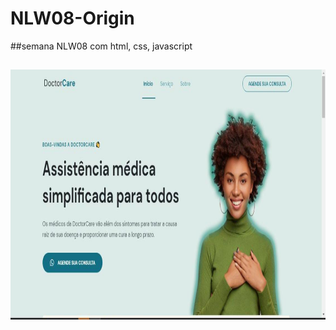 # NLW08-Origin
 ##semana NLW08
  com html, css, javascript
<br>
    
##

<img align="center" alt="Elizabeth-Js" height="400" width="800" src="https://github.com/elizabethesantos/NLW08-Origin/blob/main/DoctorCare-NLW08.jpeg">
